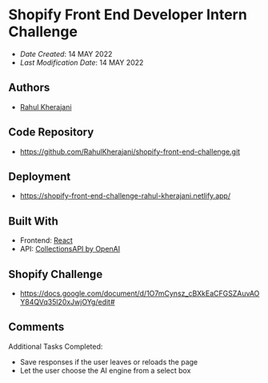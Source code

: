 # Shopify Front End Developer Intern Challenge

- _Date Created_: 14 MAY 2022
- _Last Modification Date_: 14 MAY 2022

## Authors

- [Rahul Kherajani](rahulkherajani20@gmail.com)

## Code Repository

- https://github.com/RahulKherajani/shopify-front-end-challenge.git

## Deployment

- https://shopify-front-end-challenge-rahul-kherajani.netlify.app/

## Built With

- Frontend: [React](https://reactjs.org/)
- API: [CollectionsAPI by OpenAI](https://beta.openai.com/)

## Shopify Challenge

- https://docs.google.com/document/d/1O7mCynsz_cBXkEaCFGSZAuvAOY84QVq35l20xJwjOYg/edit#

## Comments

Additional Tasks Completed:

- Save responses if the user leaves or reloads the page
- Let the user choose the AI engine from a select box
